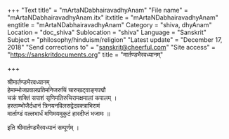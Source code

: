 +++
"Text title" = "mArtaNDabhairavadhyAnam"
"File name" = "mArtaNDabhairavadhyAnam.itx"
itxtitle = "mArtaNDabhairavadhyAnam"
engtitle = "mArtaNDabhairavadhyAnam"
Category = "shiva, dhyAnam"
Location = "doc_shiva"
Sublocation = "shiva"
Language = "Sanskrit"
Subject = "philosophy/hinduism/religion"
"Latest update" = "December 17, 2018"
"Send corrections to" = "sanskrit@cheerful.com"
"Site access" = "https://sanskritdocuments.org"
title = "मार्तण्डभैरवध्यानम्"

+++
  
 श्रीमार्तण्डभैरवध्यानम्   
हेमाम्भोजप्रवालप्रतिमनिजरुचिं चारुखट्वाङ्गपद्मौ  
     चक्रं शक्तिं सपाशं सृणिमतिरुचिरामक्षमालां कपालम् ।  
हस्ताम्भोजैर्दधानं त्रिनयनविलसद्वेदवक्त्राभिरामं  
     मार्ताण्डं वल्लभार्धं मणिमयमुकुटं हारदीप्तं भजामः ॥  
  
इति श्रीमार्तण्डभैरवध्यानं सम्पूर्णम् ।  
  
  
  
